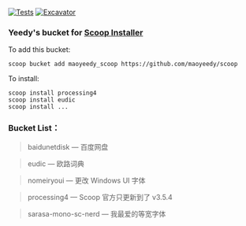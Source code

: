 [![Tests](https://github.com/maoyeedy/yeedyscoop/actions/workflows/ci.yml/badge.svg)](https://github.com/maoyeedy/yeedyscoop/actions/workflows/ci.yml) [![Excavator](https://github.com/maoyeedy/yeedyscoop/actions/workflows/excavator.yml/badge.svg)](https://github.com/maoyeedy/yeedyscoop/actions/workflows/excavator.yml)

### Yeedy's bucket for [Scoop Installer](https://scoop.sh)

To add this bucket:
```
scoop bucket add maoyeedy_scoop https://github.com/maoyeedy/scoop
```
To install:
```
scoop install processing4
scoop install eudic
scoop install ...
```
### Bucket List：
> baidunetdisk — 百度网盘

> eudic — 欧路词典

> nomeiryoui — 更改 Windows UI 字体

> processing4 — Scoop 官方只更新到了 v3.5.4

> sarasa-mono-sc-nerd — 我最爱的等宽字体
